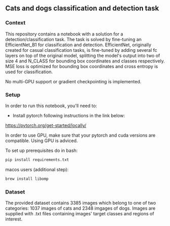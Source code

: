 ## Cats and dogs classification and detection task

### Context

This repository contains a notebook with a solution for a detection/classification task.
The task is solved by fine-tuning an EfficientNet_B1 for classification and detection.
EfficientNet, originally created for casual classification tasks, is fine-tuned by adding
several fc layers on top of the original model, splitting the model's output into two
of size 4 and N_CLASS for bounding box coordinates and classes respectively.
MSE loss is optimized for bounding box coordinates and cross entropy is used for classification.

No multi-GPU support or gradient checkpointing is implemented.

### Setup

In order to run this notebook, you'll need to:
 - Install pytorch following instructions in the link below:

https://pytorch.org/get-started/locally/

In order to use GPU, make sure that your pytorch and cuda versions are compatible.
Using GPU is adviced.

To set up prerequisites do in bash:
```bash
pip install requirements.txt
```
macos users (additional step):
```bash
brew install libomp
```

### Dataset

The provided dataset contains 3385 images which belong to one of two categories:
1037 images of cats and 2348 imgages of dogs. Images are supplied with .txt files
containing images' target classes and regions of interest.